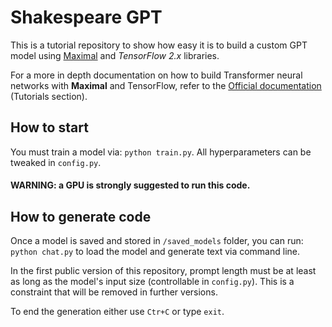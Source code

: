 # Shakespeare GPT
This is a tutorial repository to show how easy it is to build a custom GPT model using [Maximal](https://github.com/IvanBongiorni/maximal) and *TensorFlow 2.x* libraries.

For a more in depth documentation on how to build Transformer neural networks with **Maximal** and TensorFlow, refer to the [Official documentation](https://ivanbongiorni.github.io/maximal/) (Tutorials section).

## How to start
You must train a model via: `python train.py`. All hyperparameters can be tweaked in `config.py`.
#### WARNING: a GPU is strongly suggested to run this code. 

## How to generate code
Once a model is saved and stored in `/saved_models` folder, you can run: `python chat.py` to load the model and generate text via command line.

In the first public version of this repository, prompt length must be at least as long as the model's input size (controllable in `config.py`).
This is a constraint that will be removed in further versions.

To end the generation either use `Ctr+C` or type `exit`.
